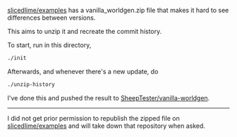 [slicedlime/examples](https://github.com/slicedlime/examples) has a vanilla\_worldgen.zip file that makes it hard to see differences between versions.

This aims to unzip it and recreate the commit history.

To start, run in this directory,

```sh
./init
```

Afterwards, and whenever there's a new update, do

```sh
./unzip-history
```

I've done this and pushed the result to [SheepTester/vanilla-worldgen](https://github.com/SheepTester/vanilla-worldgen).

---

I did not get prior permission to republish the zipped file on [slicedlime/examples](https://github.com/slicedlime/examples) and will take down that repository when asked.

